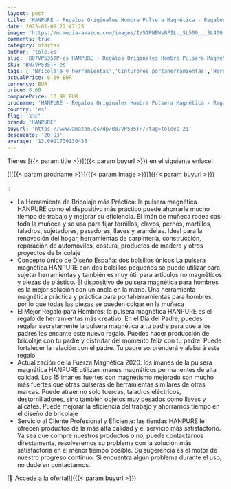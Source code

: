 ```yaml
---
layout: post
title: 'HANPURE - Regalos Originales Hombre Pulsera Magnética - Regalos Navidad Amigo Invisible Regalos Pulsera Magnética Con 15 Potentes Imanes Herramientas Bricolaje Fijar Uñas Tornillo Tuerca para Hombres Maquinaria'
date: 2023-01-09 22:47:25
image: 'https://m.media-amazon.com/images/I/51PNBWsBFIL._SL500_._SL400_.jpg'
comments: true
category: ofertas
author: 'tole.es'
slug: 'B07VP535TP-es HANPURE - Regalos Originales Hombre Pulsera Magnética -...'
sku: 'B07VP535TP-es'
tags: [ 'Bricolaje y herramientas','Cinturones portaherramientas','Herramientas manuales y eléctricas','Organizadores de herramientas','hanpure','navidad','🇪🇸', ]
actualPrice: 8.69 EUR
currency: EUR
price: 8.69
comparePrice: 10.99 EUR
prodname: 'HANPURE - Regalos Originales Hombre Pulsera Magnética - Regalos Navidad Amigo Invisible Regalos Pulsera Magnética Con 15 Potentes Imanes Herramientas Bricolaje Fijar Uñas Tornillo Tuerca para Hombres Maquinaria'
country: 'es'
flag: '🇪🇸'
brand: 'HANPURE'
buyurl: 'https://www.amazon.es/dp/B07VP535TP/?tag=tolees-21'
descuento: '20.93'
average: '13.0921739130435'
---
```


Tienes [{{< param title >}}]({{< param buyurl >}}) en el siguiente enlace!

[![{{< param prodname >}}]({{< param image >}})]({{< param buyurl >}})

ℹ️:

- La Herramienta de Bricolaje más Práctica: la pulsera magnética HANPURE como el dispositivo más práctico puede ahorrarle mucho tiempo de trabajo y mejorar su eficiencia. El imán de muñeca rodea casi toda la muñeca y se usa para fijar tornillos, clavos, pernos, martillos, taladros, sujetadores, pasadores, llaves y arandelas. Ideal para la renovación del hogar, herramientas de carpintería, construcción, reparación de automóviles, costura, productos de madera y otros proyectos de bricolaje
- Concepto único de Diseño España: dos bolsillos únicos La pulsera magnética HANPURE con dos bolsillos pequeños se puede utilizar para sujetar herramientas y también es muy útil para artículos no magnéticos y piezas de plástico. El dispositivo de pulsera magnética para hombres es la mejor solución con un ancla en la mano. Una herramienta magnética práctica y práctica para portaherramientas para hombres, por lo que todas las piezas se pueden colgar en la muñeca
- El Mejor Regalo para Hombres: la pulsera magnética HANPURE es el regalo de herramientas más creativo. En el Día del Padre, puedes regalar secretamente la pulsera magnética a tu padre para que a los padres les encante este nuevo regalo. Puedes hacer producción de bricolaje con tu padre y disfrutar del momento feliz con tu padre. Puede fortalecer la relación con el padre. Tu padre sorprenderá y alabará este regalo
- Actualización de la Fuerza Magnética 2020: los imanes de la pulsera magnética HANPURE utilizan imanes magnéticos permanentes de alta calidad. Los 15 imanes fuertes con magnetismo mejorado son mucho más fuertes que otras pulseras de herramientas similares de otras marcas. Puede atraer no solo tuercas, taladros eléctricos, destornilladores, sino también objetos muy pesados como llaves y alicates. Puede mejorar la eficiencia del trabajo y ahorrarnos tiempo en el diseño de bricolaje
- Servicio al Cliente Profesional y Eficiente: las tiendas HANPURE le ofrecen productos de la más alta calidad y el servicio más satisfactorio. Ya sea que compre nuestros productos o no, puede contactarnos directamente, resolveremos su problema con la solución más satisfactoria en el menor tiempo posible. Su sugerencia es el motor de nuestro progreso continuo. Si encuentra algún problema durante el uso, no dude en contactarnos.

[🛒 Accede a la oferta!!]({{< param buyurl >}})

